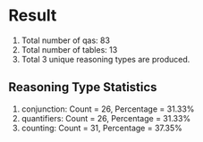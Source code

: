 # Result<br/>
1. Total number of qas: 83<br/>
2. Total number of tables: 13<br/>
3. Total 3 unique reasoning types are produced.<br/>
## **Reasoning Type Statistics**<br/>
1. conjunction: Count = 26, Percentage = 31.33%<br/>
2. quantifiers: Count = 26, Percentage = 31.33%<br/>
3. counting: Count = 31, Percentage = 37.35%<br/>

